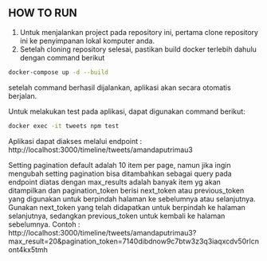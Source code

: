 ## HOW TO RUN
1. Untuk menjalankan project pada repository ini, pertama clone repository ini ke penyimpanan lokal komputer anda.
2. Setelah cloning repository selesai, pastikan build docker terlebih dahulu dengan command berikut

```bash
docker-compose up -d --build
```

setelah command berhasil dijalankan, aplikasi akan secara otomatis berjalan.

Untuk melakukan test pada aplikasi, dapat digunakan command berikut: 

```bash
docker exec -it tweets npm test
```

Aplikasi dapat diakses melalui endpoint : http://localhost:3000/timeline/tweets/amandaputrimau3

Setting pagination default adalah 10 item per page, namun jika ingin mengubah setting pagination bisa ditambahkan sebagai query pada endpoint diatas dengan max_results adalah banyak item yg akan ditampilkan dan pagination_token berisi next_token atau previous_token yang digunakan untuk berpindah halaman ke sebelumnya atau selanjutnya.
Gunakan next_token yang telah didapatkan untuk berpindah ke halaman selanjutnya, sedangkan previous_token untuk kembali ke halaman sebelumnya.
Contoh : http://localhost:3000/timeline/tweets/amandaputrimau3?max_result=20&pagination_token=7140dibdnow9c7btw3z3q3iaqxcdv50rlcnont4kx5tmh
